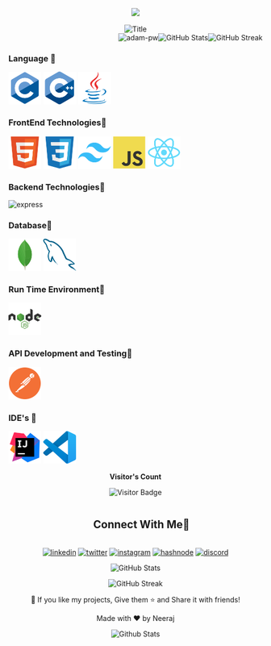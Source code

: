 
<!--Header Image-->
<p align="center">
  <img src="https://i.imgur.com/a0GX9Qz.png" height="200"/>
</p>


<!--Header Name GIF or Animation-->
<div align="center">
  <img src="https://readme-typing-svg.herokuapp.com?font=Architects+Daughter&color=%ffffff&size=50&center=true&vCenter=true&height=60&width=600&lines=Heyyy!+I'm+Neeraj+Hariyale;Welcome+to+my+profile!" alt="Title"></img>
</div>

<!--GIF -->
<div style="display: flex; justify-content: flex-end;">
  <img align="right" src="https://github.com/Adam-pw/Adam-pw/blob/main/animation_500_kxa883sd.gif" alt="adam-pw" />
  <img src="https://github-readme-stats.vercel.app/api?username=neerajhariyale&show_icons=true&title_color=7A7ADB&icon_color=2234AE&text_color=D3D3D3&bg_color=0,000000,130F40&locale=en" alt="GitHub Stats" align="right" />
  <img src="https://github-readme-streak-stats.herokuapp.com/?user=neerajhariyale&background=000000&stroke=130F40&ring=2234AE&fire=D3D3D3&currStreakNum=D3D3D3&sideNums=D3D3D3&currStreakLabel=D3D3D3&sideLabels=D3D3D3&dates=D3D3D3" alt="GitHub Streak " align="right"  />
</div>

<!-- Github Stats-->


<!---Language-->
<div align="left">
    <h3 align="left" >Language 🚀</h3>
    <img src="https://github.com/devicons/devicon/blob/master/icons/c/c-original.svg" alt="C" width="65">
    <img src="https://github.com/devicons/devicon/blob/master/icons/cplusplus/cplusplus-original.svg" alt="C++" width="65">
    <img src="https://github.com/devicons/devicon/blob/master/icons/java/java-original.svg" alt="Java" width="65">
</div>



<!--FrontEnd Technologies-->
<div align="left">
    <h3 align="left">FrontEnd Technologies🚀</h3>
        <img src="https://github.com/devicons/devicon/blob/master/icons/html5/html5-original.svg" alt="HTML" width="65">
        <img src="https://github.com/devicons/devicon/blob/master/icons/css3/css3-original.svg" alt="CSS" width="65">
        <img src="https://github.com/devicons/devicon/blob/master/icons/tailwindcss/tailwindcss-original.svg" alt="tailwind CSS" width="65">
        <img src="https://github.com/devicons/devicon/blob/master/icons/javascript/javascript-original.svg" alt="JavaScript" width="65">
        <img src="https://github.com/devicons/devicon/blob/master/icons/react/react-original.svg" alt="React" width="65">      
</div>


<!--Backend Tecnologies-->
<div align="left">
    <h3 align="left">Backend Technologies🚀</h3>
        <img src="https://i.imgur.com/gRzDY4j.png" alt="express" width="70" height="75">
</div>



<!--Database-->
<div align="left">
    <h3 align="left">Database🚀</h3>
        <img src="https://github.com/devicons/devicon/blob/master/icons/mongodb/mongodb-original.svg" alt="Mongo DB" width="65">
        <img src="https://github.com/devicons/devicon/blob/master/icons/mysql/mysql-original.svg" alt="MySQL" width="65">
</div>



<!--Run Time Environment-->
<div align="left">
    <h3 align="left">Run Time Environment🚀</h3>
        <img src="https://github.com/devicons/devicon/blob/master/icons/nodejs/nodejs-original-wordmark.svg" alt="Node js" width="65">
</div>


<!--API Development and Testing-->
<div align="left">
    <h3 align="left">API Development and Testing🚀</h3>
        <img src="https://github.com/devicons/devicon/blob/master/icons/postman/postman-original.svg" alt="postman" width="65">
</div>


<!--IDE'S-->
 <div align="left">
        <h3 align="left">IDE's 🚀</h3>
        <img src="https://github.com/devicons/devicon/blob/master/icons/intellij/intellij-original.svg" alt="Intellij" width="65">
        <img src="https://github.com/devicons/devicon/blob/master/icons/vscode/vscode-original.svg" alt="VsCode" width="65">
    </div>




       

<!-- Visitor's -->
<p align="center"><b>Visitor's Count</b></p>
<p align="center">
  <img src="https://profile-counter.glitch.me/neerajhariyale/count.svg" alt="Visitor Badge"/>
</p>


<!-- Connect with me -->
<!--h2 without bottom border-->
<div id="user-content-toc">
  <ul align="center">
    <summary><h2 style="display: inline-block">Connect With Me🤝</h2></summary>
  </ul>
</div>

<!--icons and links-->
<p align="center">
<a href="https://www.linkedin.com/in/1010nishant/" target="blank"><img align="center" src="https://user-images.githubusercontent.com/88904952/234979284-68c11d7f-1acc-4f0c-ac78-044e1037d7b0.png" alt="linkedin" height="50" width="50" /></a>
<a href="https://twitter.com/1010nishant" target="blank"><img align="center" src="https://user-images.githubusercontent.com/88904952/234980676-61bfb021-ecc8-48f7-88e6-34c1b06c4a58.png" alt="twitter" height="50" width="50" /></a> 
<a href="https://www.instagram.com/nishant.jangir.1010/" target="blank"><img align="center" src="https://user-images.githubusercontent.com/88904952/234981169-2dd1e58f-4b7e-468c-8213-034ba62156c3.png" alt="instagram" height="50" width="50" /></a>
<a href="https://1010nishant.hashnode.dev/" target="blank"><img align="center" src="https://user-images.githubusercontent.com/88904952/234982196-562aea17-5532-4550-8c08-1c7cb994a541.png" alt="hashnode" height="50" width="50" /></a>
<a href="https://discordapp.com/users/957722095381540874" target="blank"><img align="center" src="https://user-images.githubusercontent.com/88904952/234982627-019fd336-6248-453c-9b05-97c13fd1d207.png" alt="discord" height="50" width="50" /></a>
  
</p>


<!-- Github Stats-->
<p align="center">
  <img src="https://github-readme-stats.vercel.app/api?username=neerajhariyale&show_icons=true&title_color=7A7ADB&icon_color=2234AE&text_color=D3D3D3&bg_color=0,000000,130F40&locale=en" alt="GitHub Stats" />
</p>

<p align="center">
       <img src="https://github-readme-streak-stats.herokuapp.com/?user=neerajhariyale&background=000000&stroke=130F40&ring=2234AE&fire=D3D3D3&currStreakNum=D3D3D3&sideNums=D3D3D3&currStreakLabel=D3D3D3&sideLabels=D3D3D3&dates=D3D3D3" alt="GitHub Streak" />


<!--FOOTER-->
<p align="center">🤍 If you like my projects, Give them ⭐ and Share it with friends!</p>
</p>
<p align="center">Made with ❤️ by Neeraj</p>


<!--Footer GIF-->
<p align="center">
        <img src="https://raw.githubusercontent.com/bornmay/bornmay/Update/svg/Bottom.svg" alt="Github Stats" />
</p>

